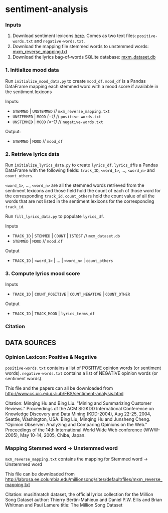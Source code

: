 # sentiment-analysis

### Inputs

1. Download sentiment lexicons [here](http://www.cs.uic.edu/~liub/FBS/opinion-lexicon-English.rar). Comes as two text files: `positive-words.txt` and `negative-words.txt`.
2. Download the mapping file stemmed words to unstemmed words: [mxm_reverse_mapping.txt](http://labrosa.ee.columbia.edu/millionsong/sites/default/files/mxm_reverse_mapping.txt) 
3. Download the lyrics bag-of-words SQLite database: [mxm_dataset.db](http://labrosa.ee.columbia.edu/millionsong/sites/default/files/AdditionalFiles/mxm_dataset.db)
    
    
    
### 1. Initialize mood data

Run `initialize_mood_data.py` to create `mood_df`.
`mood_df` is a Pandas DataFrame mapping each stemmed word with a mood score if available in the sentiment lexicons
    
Inputs:
* `STEMMED`   | `UNSTEMMED`    // `mxm_reverse_mapping.txt`
* `UNSTEMMED` | `MOOD` *(=1)*    // `positive-words.txt`
* `UNSTEMMED` | `MOOD` *(=-1)*   // `negative-words.txt`

Output:
* `STEMMED` | `MOOD`          // `mood_df`  


### 2. Retrieve lyrics data

Run `initialize_lyrics_data.py` to create `lyrics_df`.
`lyrics_df`is a Pandas DataFrame with the following fields: `track_ID`, `<word_1>`, ..., `<word_n>` and `count_others`.

`<word_1>`, ..., `<word_n>` are all the stemmed words retrieved from the sentiment lexicons and those field hold the count of each of those word for the corresponding `track_id`.
`count_others` hold the count value of all the words that are not listed in the sentiment lexicons for the corresponding `track_id`.


Run `fill_lyrics_data.py` to populate `lyrics_df`.

Inputs
* `TRACK_ID` | `STEMMED` | `COUNT` | `ISTEST`     // `mxm_dataset.db`    
* `STEMMED` | `MOOD`                              // `mood.df`
    
Output
* `TRACK_ID` | `<word_1>` | ... | `<word_n>` | `count_others`


### 3. Compute lyrics mood score

Inputs
* `TRACK_ID` | `COUNT_POSITIVE` | `COUNT_NEGATIVE` | `COUNT_OTHER`
    
Output
* `TRACK_ID` | `TRACK_MOOD` | `lyrics_terms_df`






### Citation

## DATA SOURCES

###  Opinion Lexicon: Positive & Negative

`positive-words.txt` contains a list of POSITIVE opinion words (or sentiment words).
`negative-words.txt` contains a list of NEGATIVE opinion words (or sentiment words).

This file and the papers can all be downloaded from 
http://www.cs.uic.edu/~liub/FBS/sentiment-analysis.html

Citation:
Minqing Hu and Bing Liu. "Mining and Summarizing Customer Reviews." 
Proceedings of the ACM SIGKDD International Conference on Knowledge 
Discovery and Data Mining (KDD-2004), Aug 22-25, 2004, Seattle, Washington, USA.
Bing Liu, Minqing Hu and Junsheng Cheng. "Opinion Observer: Analyzing and Comparing Opinions on the Web."
Proceedings of the 14th International World Wide Web conference (WWW-2005), May 10-14, 2005, Chiba, Japan.

### Mapping Stemmed word -> Unstemmed word

`mxm_reverse_mapping.txt` contains the mapping for Stemmed word -> Unstemmed word

This file can be downloaded from 
http://labrosa.ee.columbia.edu/millionsong/sites/default/files/mxm_reverse_mapping.txt

Citation:
musiXmatch dataset, the official lyrics collection for the Million Song Dataset
author: Thierry Bertin-Mahieux and Daniel P.W. Ellis and Brian Whitman and Paul Lamere
title: The Million Song Dataset
